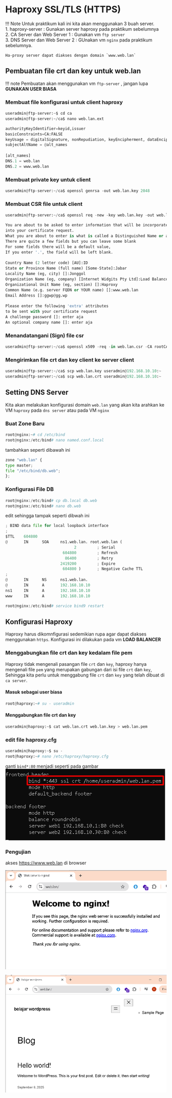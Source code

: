 # Haproxy SSL/TLS (HTTPS)

!!! Note
    Untuk praktikum kali ini kita akan menggunakan 3 buah server.  
    1. haproxy-server : Gunakan server haproxy pada praktikum sebelumnya  
    2. CA Server dan Web Server 1 : Gunakan vm `ftp server`  
    3. DNS Server dan Web Server 2 : GUnakan vm `nginx` pada praktikum sebelumnya.

    Ha-proxy server dapat diakses dengan domain `www.web.lan` 

## Pembuatan file crt dan key untuk web.lan
!!! note
    Pembuatan akan menggunakan vm `ftp-server` , jangan lupa **GUNAKAN USER BIASA** 

### Membuat file konfigurasi untuk client haproxy
```py
useradmin@ftp-server:~$ cd ca
useradmin@ftp-server:~/ca$ nano web.lan.ext
```
```py
authorityKeyIdentifier=keyid,issuer
basicConstraints=CA:FALSE
keyUsage = digitalSignature, nonRepudiation, keyEncipherment, dataEncipherment
subjectAltName = @alt_names

[alt_names]
DNS.1 = web.lan
DNS.2 = www.web.lan
```

### Membuat private key untuk client
```py
useradmin@ftp-server:~/ca$ openssl genrsa -out web.lan.key 2048
```

### Membuat CSR file untuk client
```py
useradmin@ftp-server:~/ca$ openssl req -new -key web.lan.key -out web.lan.csr
```
```py
You are about to be asked to enter information that will be incorporated
into your certificate request.
What you are about to enter is what is called a Distinguished Name or a DN.
There are quite a few fields but you can leave some blank
For some fields there will be a default value,
If you enter '.', the field will be left blank.

Country Name (2 letter code) [AU]:ID
State or Province Name (full name) [Some-State]:Jabar
Locality Name (eg, city) []:Jonggol
Organization Name (eg, company) [Internet Widgits Pty Ltd]:Load Balancer
Organizational Unit Name (eg, section) []:Haproxy
Common Name (e.g. server FQDN or YOUR name) []:www.web.lan
Email Address []:ggwp@gg.wp

Please enter the following 'extra' attributes
to be sent with your certificate request
A challenge password []: enter aja 
An optional company name []: enter aja
```

### Menandatangani (Sign) file csr
```py
useradmin@ftp-server:~/ca$ openssl x509 -req -in web.lan.csr -CA rootCA.crt -CAkey rootCA.key -CAcreateserial -out web.lan.crt -days 365 -sha256 -extfile web.lan.ext
```

### Mengirimkan file crt dan key client ke server client
```py
useradmin@ftp-server:~/ca$ scp web.lan.key useradmin@192.168.10.10:~
useradmin@ftp-server:~/ca$ scp web.lan.crt useradmin@192.168.10.10:~
```

## Setting DNS Server
Kita akan melakukan konfigurasi domain `web.lan` yang akan kita arahkan ke VM `haproxy` pada `dns server` atau pada VM `nginx`

### Buat Zone Baru
```py
root@nginx:~# cd /etc/bind
root@nginx:/etc/bind# nano named.conf.local
```
tambahkan seperti dibawah ini
```py
zone "web.lan" {
type master;
file "/etc/bind/db.web";
};
```

### Konfigurasi File DB
```py 
root@nginx:/etc/bind# cp db.local db.web
root@nginx:/etc/bind# nano db.web
```
edit sehingga tampak seperti dibwah ini
```py
; BIND data file for local loopback interface
;
$TTL    604800
@       IN      SOA     ns1.web.lan. root.web.lan (
                              2         ; Serial
                         604800         ; Refresh
                          86400         ; Retry
                        2419200         ; Expire
                         604800 )       ; Negative Cache TTL
;
@       IN      NS      ns1.web.lan.
@       IN      A       192.168.10.10
ns1     IN      A       192.168.10.10
www     IN      A       192.168.10.10
```

```py
root@nginx:/etc/bind# service bind9 restart
```

## Konfigurasi Haproxy
Haproxy harus dikomnfigurasi sedemikian rupa agar dapat diakses menggunakan `https`. Konfigurasi ini dilakukan pada vm **LOAD BALANCER**

### Menggabungkan file crt dan key kedalam file pem
Haproxy tidak mengenali pasangan file `crt` dan `key`, haproxy hanya mengenali file `pem` yang merupakan gabungan dari isi file `crt` dan `key`, Sehingga kita perlu untuk menggabung file `crt` dan `key` yang telah dibuat di `ca server`.  

#### Masuk sebagai user biasa
```py
root@haproxy:~# su - useradmin
```

#### Menggabungkan file crt dan key
```py
useradmin@haproxy:~$ cat web.lan.crt web.lan.key > web.lan.pem
```

### edit file haproxy.cfg
```py
useradmin@haproxy:~$ su -
root@haproxy:~# nano /etc/haproxy/haproxy.cfg
```
ganti `bind*:80` menjadi seperti pada gambar  
![alt text](image-7.png) 

### Pengujian 
akses https://www.web.lan di browser  
  
  ![alt text](image-8.png)  
    
![alt text](image-9.png)

